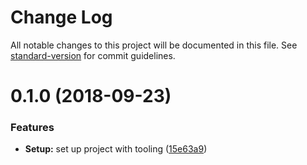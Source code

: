 # Change Log

All notable changes to this project will be documented in this file. See [standard-version](https://github.com/conventional-changelog/standard-version) for commit guidelines.

<a name="0.1.0"></a>
# 0.1.0 (2018-09-23)


### Features

* **Setup:** set up project with tooling ([15e63a9](https://github.com/wroughtec/movie-search/commit/15e63a9))
